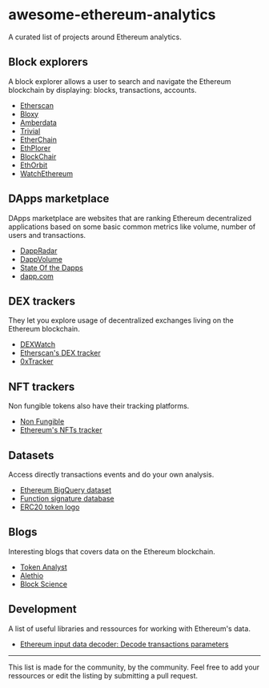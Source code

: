 # awesome-ethereum-analytics

A curated list of projects around Ethereum analytics.

## Block explorers

A block explorer allows a user to search and navigate the Ethereum blockchain by displaying: blocks, transactions, accounts.

- [Etherscan](https://etherscan.io/)
- [Bloxy](https://bloxy.info/)
- [Amberdata](https://amberdata.io/)
- [Trivial](https://trivial.co/)
- [EtherChain](https://www.etherchain.org/)
- [EthPlorer](https://ethplorer.io/)
- [BlockChair](https://blockchair.com/ethereum)
- [EthOrbit](https://explorer.ethorbit.com/#/)
- [WatchEthereum](http://watchethereum.com/)

## DApps marketplace

DApps marketplace are websites that are ranking Ethereum decentralized applications based on some basic common metrics like volume, number of users and transactions.

- [DappRadar](https://dappradar.com/)
- [DappVolume](https://dappvolume.com/)
- [State Of the Dapps](https://www.stateofthedapps.com/)
- [dapp.com](https://www.dapp.com/)


## DEX trackers

They let you explore usage of decentralized exchanges living on the Ethereum blockchain.

- [DEXWatch](https://dex.watch)
- [Etherscan's DEX tracker](https://etherscan.io/dextracker)
- [0xTracker](https://0xtracker.com/)

## NFT trackers

Non fungible tokens also have their tracking platforms.

- [Non Fungible](https://nonfungible.com/)
- [Ethereum's NFTs tracker](https://etherscan.io/tokentxns-nft)


## Datasets

Access directly transactions events and do your own analysis.

- [Ethereum BigQuery dataset](https://cloud.google.com/blog/products/data-analytics/ethereum-bigquery-public-dataset-smart-contract-analytics)
- [Function signature database](https://www.4byte.directory/)
- [ERC20 token logo](https://github.com/TrustWallet/tokens)



## Blogs

Interesting blogs that covers data on the Ethereum blockchain.

- [Token Analyst](https://medium.com/tokenanalyst)
- [Alethio](https://medium.com/@alethioEthstats)
- [Block Science](https://medium.com/block-science)

## Development

A list of useful libraries and ressources for working with Ethereum's data.

- [Ethereum input data decoder: Decode transactions parameters](https://github.com/miguelmota/ethereum-input-data-decoder)

***

This list is made for the community, by the community. Feel free to add your ressources or edit the listing by submitting a pull request.
